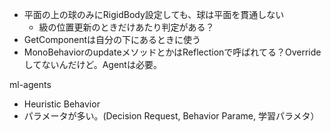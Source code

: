* 平面の上の球のみにRigidBody設定しても、球は平面を貫通しない
  * 級の位置更新のときだけあたり判定がある？
* GetComponentは自分の下にあるときに使う
* MonoBehaviorのupdateメソッドとかはReflectionで呼ばれてる？Overrideしてないんだけど。Agentは必要。

ml-agents
* Heuristic Behavior
* パラメータが多い。(Decision Request, Behavior Parame, 学習パラメタ）
